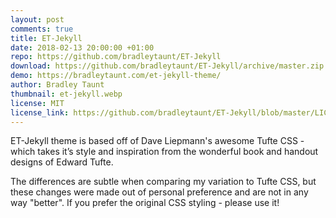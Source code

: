 ```yaml
---
layout: post
comments: true
title: ET-Jekyll
date: 2018-02-13 20:00:00 +01:00
repo: https://github.com/bradleytaunt/ET-Jekyll
download: https://github.com/bradleytaunt/ET-Jekyll/archive/master.zip
demo: https://bradleytaunt.com/et-jekyll-theme/
author: Bradley Taunt
thumbnail: et-jekyll.webp
license: MIT
license_link: https://github.com/bradleytaunt/ET-Jekyll/blob/master/LICENSE.txt
---
```


ET-Jekyll theme is based off of Dave Liepmann's awesome Tufte CSS - which takes it’s style and inspiration from the wonderful book and handout designs of Edward Tufte.

The differences are subtle when comparing my variation to Tufte CSS, but these changes were made out of personal preference and are not in any way "better". If you prefer the original CSS styling - please use it!
